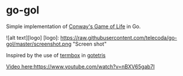 # go-gol

Simple implementation of [Conway's Game of Life](https://en.wikipedia.org/wiki/Conway%27s_Game_of_Life) in Go.

![alt text][logo]
[logo]: https://raw.githubusercontent.com/telecoda/go-gol/master/screenshot.png "Screen shot"

Inspired by the use of [termbox](https://github.com/nsf/termbox-go) in [gotetris](https://github.com/jjinux/gotetris)

[Video here:](https://www.youtube.com/watch?v=nBXV65gab7I)https://www.youtube.com/watch?v=nBXV65gab7I